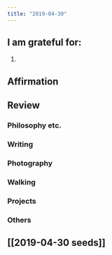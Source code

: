 ```yaml
---
title: "2019-04-30"
---
```

## I am grateful for:
1. 

## Affirmation

## Review
### Philosophy etc.

### Writing

### Photography

### Walking

### Projects

### Others

## [[2019-04-30 seeds]]
